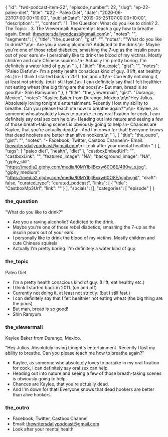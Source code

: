 {
	"id": "twd-podcast-item-22",
	"episode_number": 22,
	"slug": "ep-22-paleo-diet",
	"title": "#22 - Paleo Diet",
	"date": "2020-06-23T07:00:00+10:00",
	"publishDate": "2019-05-25T07:00:00+10:00",
	"description": "",
	"content": "1. The Question: What do you like to drink? 2. The Topic: . 3. The Viewermail: Apparently I teach a guy how to breathe again. Email: thewritersdailypodcast@gmail.com\n",
	"notes": "",
	"segments": [
		{
			"title": "the_question",
			"gist": "",
			"notes": "\"What do you like to drink?\"\n\n- Are you a raving alcoholic? Addicted to the drink.\n- Maybe you're one of those rebel diabetics, smashing the 7-up as the insulin pours out of your ears.\n- I personally like to drink the blood of my victims. Mostly children and cute Chinese squirels.\n- Actually I'm pretty boring. I'm definitely a water kind of guy.\n      "
		},
		{
			"title": "the_topic",
			"gist": "",
			"notes": "Paleo Diet\n\n- I'm a pretty health conscious kind of guy. (I lift, eat healthy etc.)\n- I think I started back in 2011. (on and off)\n- Currently not doing it, at least not strictly. (but I still fast.)\n- I can definitely say that I felt healthier not eating wheat (the big thing are the poos)\n- But man, bread is so good!\n- Shin Ramyum\n      "
		},
		{
			"title": "the_viewermail",
			"gist": "Durango, Mexico",
			"notes": "Kaylee Baker from Durango, Mexico.\n\n\"Hey Julius. Absolutely loving tonight's entertainment. Recently I lost my ability to breathe. Can you please teach me how to breathe again?\"\n\n- Kaylee, as someone who absolutely loves to partake in my oral fixation for cock, I can definitely say oral sex can help.\n- Heading out into nature and seeing a few of those breath-taking scenes is obviously going to help.\n- Chances are Kaylee, that you're actually dead.\n- And I'm down for that! Everyone knows that dead hookers are better than alive hookers.\n      "
		},
		{
			"title": "the_outro",
			"gist": "",
			"notes": "- Facebook, Twitter, Castbox Channel\n- Email: thewritersdailypodcast@gmail.com\n- Look after your mental health\n      "
		}
	],
	"tags": [
		"paleo diet",
		"health",
		"diet"
	],
	"castboxEmbedUrl": "",
	"castboxLink": "",
	"featured_image": "NA",
	"background_image": "NA",
	"giphy_still": "https://media2.giphy.com/media/l0MYIbjlBxxw60O8E/480w_s.jpg",
	"giphy_medium": "https://media2.giphy.com/media/l0MYIbjlBxxw60O8E/giphy.gif",
	"draft": false,
	"curated_type": "curated_podcast",
	"links": [
		{
			"title": "CastboxMp3Url",
			"link": ""
		}
	],
	"socials": [],
	"categories": [
		"episode"
	]
}

### the_question

"What do you like to drink?"

- Are you a raving alcoholic? Addicted to the drink.
- Maybe you're one of those rebel diabetics, smashing the 7-up as the insulin pours out of your ears.
- I personally like to drink the blood of my victims. Mostly children and cute Chinese squirels.
- Actually I'm pretty boring. I'm definitely a water kind of guy.
      
### the_topic

Paleo Diet

- I'm a pretty health conscious kind of guy. (I lift, eat healthy etc.)
- I think I started back in 2011. (on and off)
- Currently not doing it, at least not strictly. (but I still fast.)
- I can definitely say that I felt healthier not eating wheat (the big thing are the poos)
- But man, bread is so good!
- Shin Ramyum
      
### the_viewermail

Kaylee Baker from Durango, Mexico.

"Hey Julius. Absolutely loving tonight's entertainment. Recently I lost my ability to breathe. Can you please teach me how to breathe again?"

- Kaylee, as someone who absolutely loves to partake in my oral fixation for cock, I can definitely say oral sex can help.
- Heading out into nature and seeing a few of those breath-taking scenes is obviously going to help.
- Chances are Kaylee, that you're actually dead.
- And I'm down for that! Everyone knows that dead hookers are better than alive hookers.
      
### the_outro

- Facebook, Twitter, Castbox Channel
- Email: thewritersdailypodcast@gmail.com
- Look after your mental health
      
